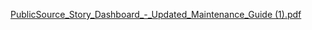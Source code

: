 
[PublicSource_Story_Dashboard_-_Updated_Maintenance_Guide (1).pdf](https://github.com/user-attachments/files/21118848/PublicSource_Story_Dashboard_-_Updated_Maintenance_Guide.1.pdf)
